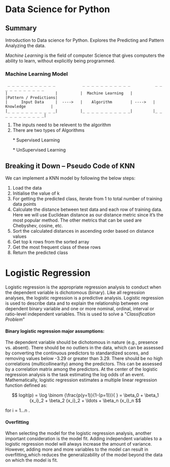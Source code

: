 <H1>Data Science for Python</H1>

## Summary
Introduction to Data science for Python. 
Explores the Predicting and Pattern Analyzing the data.

_Machine Learning_ is the field of computer Science that gives computers the ability to learn, without explicitly being programmed.

### Machine Learning Model
     _ _ _ _ _ _ _ _ _ _ _            _ _ _ _ _ _ _ _ _ _ _           _ _ _ _ _ _ _ _ _ _ _
    |                     |          |  Machine Learning   |         |Pattern / Predictions|
    |      Input Data     |  ---->   |    Algorithm        | ---->   | Knowledge           |
    |_ _ _ _ _ _ _ _ _ _ _|          |_ _ _ _ _ _ _ _ _ _ _|         |_ _ _ _ _ _ _ _ _ _ _|

1. The inputs need to be relevent to the algorithm
2. There are two types of Algorithms
        <p> * Supervised Learning </p>
            * UnSupervised Learning


## Breaking it Down – Pseudo Code of KNN
We can implement a KNN model by following the below steps:

1. Load the data
2. Initialise the value of k
3. For getting the predicted class, iterate from 1 to total number of training data points
4. Calculate the distance between test data and each row of training data. Here we will use Euclidean distance as our distance metric   since it’s the most popular method. The other metrics that can be used are Chebyshev, cosine, etc.
5. Sort the calculated distances in ascending order based on distance values
6. Get top k rows from the sorted array
7. Get the most frequent class of these rows
8. Return the predicted class


# Logistic Regression

Logistic regression is the appropriate regression analysis to conduct when the dependent variable is dichotomous (binary).  Like all regression analyses, the logistic regression is a predictive analysis.  Logistic regression is used to describe data and to explain the relationship between one dependent binary variable and one or more nominal, ordinal, interval or ratio-level independent variables.
This is used to solve a "_Classification Problem_"

#### Binary logistic regression major assumptions:

The dependent variable should be dichotomous in nature (e.g., presence vs. absent).
There should be no outliers in the data, which can be assessed by converting the continuous predictors to standardized scores, and removing values below -3.29 or greater than 3.29.
There should be no high correlations (multicollinearity) among the predictors.  This can be assessed by a correlation matrix among the predictors. 
At the center of the logistic regression analysis is the task estimating the log odds of an event.  Mathematically, logistic regression estimates a multiple linear regression function defined as:



$$
logit(p) = \log \binom {\frac{p(y=1)}{1-(p=1)}}{ } = \beta_0 + \beta_1 {x_i}_2 + \beta_2 {x_i}_2 +  \ldots  + \beta_n {x_i}_n
$$
 
for i = 1…n .


#### Overfitting
 When selecting the model for the logistic regression analysis, another important consideration is the model fit.  Adding independent variables to a logistic regression model will always increase the amount of variance. 
 However, adding more and more variables to the model can result in overfitting,which reduces the generalizability of the model beyond the data on which the model is fit.